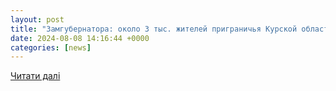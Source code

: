 ```yaml
---
layout: post
title: "Замгубернатора: около 3 тыс. жителей приграничья Курской области эвакуированы"
date: 2024-08-08 14:16:44 +0000
categories: [news]
---
```


[Читати далі](https://www.vesti.ru/article/4084847)
